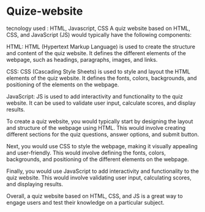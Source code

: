 # Quize-website
tecnology used : HTML, Javascript, CSS
A quiz website based on HTML, CSS, and JavaScript (JS) would typically have the following components:

HTML: HTML (Hypertext Markup Language) is used to create the structure and content of the quiz website. It defines the different elements of the webpage, such as headings, paragraphs, images, and links.

CSS: CSS (Cascading Style Sheets) is used to style and layout the HTML elements of the quiz website. It defines the fonts, colors, backgrounds, and positioning of the elements on the webpage.

JavaScript: JS is used to add interactivity and functionality to the quiz website. It can be used to validate user input, calculate scores, and display results.

To create a quiz website, you would typically start by designing the layout and structure of the webpage using HTML. This would involve creating different sections for the quiz questions, answer options, and submit button.

Next, you would use CSS to style the webpage, making it visually appealing and user-friendly. This would involve defining the fonts, colors, backgrounds, and positioning of the different elements on the webpage.

Finally, you would use JavaScript to add interactivity and functionality to the quiz website. This would involve validating user input, calculating scores, and displaying results.

Overall, a quiz website based on HTML, CSS, and JS is a great way to engage users and test their knowledge on a particular subject.
